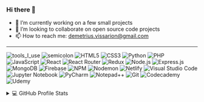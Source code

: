 ### Hi there 👋

- 🔭 I’m currently working on a few small projects
- 👯 I’m looking to collaborate on open source code projects
- 📫 How to reach me: demetrius.vissarion@gmail.com


<hr></hr>

![tools_I_use](https://img.shields.io/badge/-%F0%9F%9A%80%20Tools%20I%20use-orange)
![semicolon](https://img.shields.io/badge/-%3A-orange)
![HTML5](https://img.shields.io/badge/html5-%23E34F26.svg?style=for-the-badge&logo=html5&logoColor=white)
![CSS3](https://img.shields.io/badge/css3-%231572B6.svg?style=for-the-badge&logo=css3&logoColor=white)
![Python](https://img.shields.io/badge/python-3670A0?style=for-the-badge&logo=python&logoColor=ffdd54)
![PHP](https://img.shields.io/badge/php-%23777BB4.svg?style=for-the-badge&logo=php&logoColor=white)
![JavaScript](https://img.shields.io/badge/javascript-%23323330.svg?style=for-the-badge&logo=javascript&logoColor=%23F7DF1E)
![React](https://img.shields.io/badge/React-20232A?style=for-the-badge&logo=react&logoColor=61DAFB)
![React Router](https://img.shields.io/badge/React_Router-CA4245?style=for-the-badge&logo=react-router&logoColor=white)
![Redux](https://img.shields.io/badge/redux-%23593d88.svg?style=for-the-badge&logo=redux&logoColor=white)
![Node.js](https://img.shields.io/badge/Node.js-43853D?style=for-the-badge&logo=node.js&logoColor=white)
![Express.js](https://img.shields.io/badge/express.js-%23404d59.svg?style=for-the-badge&logo=express&logoColor=%2361DAFB)
![MongoDB](https://img.shields.io/badge/MongoDB-%234ea94b.svg?style=for-the-badge&logo=mongodb&logoColor=white)
![Firebase](https://img.shields.io/badge/Firebase-039BE5?style=for-the-badge&logo=Firebase&logoColor=white)
![NPM](https://img.shields.io/badge/NPM-%23CB3837.svg?style=for-the-badge&logo=npm&logoColor=white)
![Nodemon](https://img.shields.io/badge/NODEMON-%23323330.svg?style=for-the-badge&logo=nodemon&logoColor=%BBDEAD)
![Netlify](https://img.shields.io/badge/netlify-%23000000.svg?style=for-the-badge&logo=netlify&logoColor=#00C7B7)
![Visual Studio Code](https://img.shields.io/badge/Visual%20Studio%20Code-0078d7.svg?style=for-the-badge&logo=visual-studio-code&logoColor=white)
![Jupyter Notebook](https://img.shields.io/badge/jupyter-%23FA0F00.svg?style=for-the-badge&logo=jupyter&logoColor=white)
![PyCharm](https://img.shields.io/badge/pycharm-143?style=for-the-badge&logo=pycharm&logoColor=black&color=black&labelColor=green)
![Notepad++](https://img.shields.io/badge/Notepad++-90E59A.svg?style=for-the-badge&logo=notepad%2b%2b&logoColor=black)
![Git](https://img.shields.io/badge/git-%23F05033.svg?style=for-the-badge&logo=git&logoColor=white)
![Codecademy](https://img.shields.io/badge/Codecademy-FFF0E5?style=for-the-badge&logo=codecademy&logoColor=1F243A)
![Udemy](https://img.shields.io/badge/Udemy-A435F0?style=for-the-badge&logo=Udemy&logoColor=white)

<details> 
  <summary>💻 GitHub Profile Stats</summary>
  <div>
  <samp>
    <h2 align="center"> Github stats </h2>
      <br/>
    <details open>
  <summary><h3>Languages</h3></summary>
            <p align="center">
        <a href="[[https://github.com/1999AZZAR](https://github.com/demetriusvissarion)](https://github.com/demetriusvissarion)/">
          <img src="https://github-readme-stats.vercel.app/api/top-langs/?username=demetriusvissarion&langs_count=6&theme=gruvbox&layout=compact&hide_border=true"
          alt="demetriusvissarion :: overall Top Langs " /></a>
      </p>
        <p align="center">
          <a href="https://github.com/demetriusvissarion/">
          <img width="45%" src="https://github-profile-summary-cards.vercel.app/api/cards/repos-per-language?username=demetriusvissarion&theme=gruvbox&layout=compact&hide_border=true"
          alt="demetriusvissarion :: Top Langs by repo" />
          <img width="45%" src="https://github-profile-summary-cards.vercel.app/api/cards/most-commit-language?username=demetriusvissarion&theme=gruvbox&layout=compact&hide_border=true"
          alt="demetriusvissarion :: Top Langs by commit" />
          </a>
        </p>
</details>
    <details open>
  <summary><h3>Stasistics</h3></summary>
        <p align="center">
          <a href="https://github.com/demetriusvissarion/">
          <img width="49.5%" src="https://github-readme-stats.vercel.app/api?username=demetriusvissarion&show_icons=true&theme=gruvbox&hide_border=true" />
          <img width="49.5%" src="https://github-readme-streak-stats.herokuapp.com/?user=demetriusvissarion&theme=gruvbox&hide_border=true" />
          </a>
       </p>
     <br>
     </samp>
  </div>    
</details>
